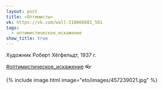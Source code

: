 ```yaml
---
layout: post
title: «Оптимисты»
vk: https://vk.com/wall-210066881_501
tags:
  - оптимистическое_искажение
show_title: true
---
```

Художник Роберт Хёгфельдт, 1937 г.

[#оптимистическое_искажение](poisk.html#оптимистическое_искажение) 👓

{% include image.html image="eto/images/457239021.jpg" %}